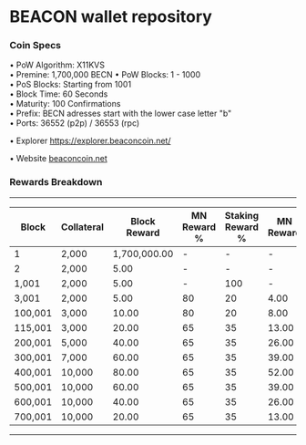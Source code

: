 BEACON wallet repository
=====================================

### Coin Specs

• PoW Algorithm: X11KVS  
• Premine: 1,700,000 BECN
• PoW Blocks: 1 - 1000  
• PoS Blocks: Starting from 1001  
• Block Time: 60 Seconds    
• Maturity: 100 Confirmations  
• Prefix: BECN adresses start with the lower case letter "b"  
• Ports: 36552 (p2p) / 36553 (rpc)

• Explorer https://explorer.beaconcoin.net/

• Website [beaconcoin.net](https://beaconcoin.net/)

### Rewards Breakdown

---

| Block   | Collateral | Block Reward   | MN Reward % | Staking Reward % | MN Reward | Staker Reward |
| ------- | ---------- | -------------- | ----------- | ---------------- | --------- | ------------- |
| 1       | 2,000      | 1,700,000.00   | \-          | \-               | \-        | \-            |
| 2       | 2,000      | 5.00           | \-          | \-               | \-        | \-            |
| 1,001   | 2,000      | 5.00           | \-          | 100              | \-        | 5.00          |
| 3,001   | 2,000      | 5.00           | 80          | 20               | 4.00      | 1.00          |
| 100,001 | 3,000      | 10.00          | 80          | 20               | 8.00      | 2.00          |
| 115,001 | 3,000      | 20.00          | 65          | 35               | 13.00     | 7.00          |
| 200,001 | 5,000      | 40.00          | 65          | 35               | 26.00     | 14.00         |
| 300,001 | 7,000      | 60.00          | 65          | 35               | 39.00     | 21.00         |
| 400,001 | 10,000     | 80.00          | 65          | 35               | 52.00     | 28.00         |
| 500,001 | 10,000     | 60.00          | 65          | 35               | 39.00     | 21.00         |
| 600,001 | 10,000     | 40.00          | 65          | 35               | 26.00     | 14.00         |
| 700,001 | 10,000     | 20.00          | 65          | 35               | 13.00     | 7.00          |

---
